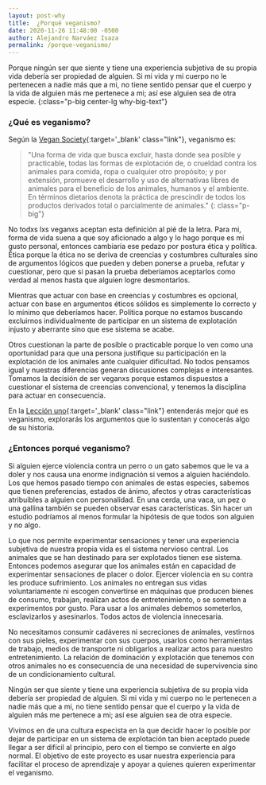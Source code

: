 ```yaml
---
layout: post-why
title:  ¿Porqué veganismo?
date: 2020-11-26 11:48:00 -0500
author: Alejandro Narváez Isaza
permalink: /porque-veganismo/
---
```

Porque ningún ser que siente y tiene una experiencia subjetiva de su propia vida debería ser propiedad de alguien. Si mi vida y mi cuerpo no le pertenecen a nadie más que a mi, no tiene sentido pensar que el cuerpo y la vida de alguien más me pertenece a mi; así ese alguien sea de otra especie.
{:class="p-big center-lg why-big-text"}

### ¿Qué es veganismo?

Según la [Vegan Society](https://www.vegansociety.com/go-vegan/definition-veganism){:target='_blank' class="link"}, veganismo es:

> "Una forma de vida que busca excluir, hasta donde sea posible y practicable, todas las formas de explotación de, o crueldad contra los animales para comida, ropa o cualquier otro propósito; y por extensión, promueve el desarrollo y uso de alternativas libres de animales para el beneficio de los animales, humanos y el ambiente. En términos dietarios denota la práctica de prescindir de todos los productos derivados total o parcialmente de animales."
{: class="p-big"}

No todxs lxs veganxs aceptan esta definición al pié de la letra. Para mi, forma de vida suena a que soy aficionado a algo y lo hago porque es mi gusto personal, entonces cambiaría ese pedazo por postura ética y política. Ética porque la ética no se deriva de creencias y costumbres culturales sino de argumentos lógicos que pueden y deben ponerse a prueba, refutar y cuestionar, pero que si pasan la prueba deberíamos aceptarlos como verdad al menos hasta que alguien logre desmontarlos.

Mientras que actuar con base en creencias y costumbres es opcional, actuar con base en argumentos éticos sólidos es simplemente lo correcto y lo mínimo que deberíamos hacer. Política porque no estamos buscando excluirnos individualmente de participar en un sistema de explotación injusto y aberrante sino que ese sistema se acabe.

Otros cuestionan la parte de posible o practicable porque lo ven como una oportunidad para que una persona justifique su participación en la explotación de los animales ante cualquier dificultad. No todos pensamos igual y nuestras diferencias generan discusiones complejas e interesantes. Tomamos la decisión de ser veganxs porque estamos dispuestos a cuestionar el sistema de creencias convencional, y tenemos la disciplina para actuar en consecuencia.

En la [Lección uno](#){:target='_blank' class="link"} entenderás mejor qué es veganismo, explorarás los argumentos que lo sustentan y conocerás algo de su historia.

### ¿Entonces porqué veganismo?

Si alguien ejerce violencia contra un perro o un gato sabemos que le va a doler y nos causa una enorme indignación si vemos a alguien haciéndolo. Los que hemos pasado tiempo con animales de estas especies, sabemos que tienen preferencias, estados de ánimo, afectos y otras características atribuibles a alguien con personalidad. En una cerda, una vaca, un pez o una gallina también se pueden observar esas características. Sin hacer un estudio podríamos al menos formular la hipótesis de que todos son alguien y no algo.

Lo que nos permite experimentar sensaciones y tener una experiencia subjetiva de nuestra propia vida es el sistema nervioso central. Los animales que se han destinado para ser explotados tienen ese sistema. Entonces podemos asegurar que los animales están en capacidad de experimentar sensaciones de placer o dolor. Ejercer violencia en su contra les produce sufrimiento. Los animales no entregan sus vidas voluntariamente ni escogen convertirse en máquinas que producen bienes de consumo, trabajan, realizan actos de entretenimiento, o se someten a experimentos por gusto. Para usar a los animales debemos someterlos, esclavizarlos y asesinarlos. Todos actos de violencia innecesaria.

No necesitamos consumir cadáveres ni secreciones de animales, vestirnos con sus pieles, experimentar con sus cuerpos, usarlos como herramientas de trabajo, medios de transporte ni obligarlos a realizar actos para nuestro entretenimiento. La relación de dominación y explotación que tenemos con otros animales no es consecuencia de una necesidad de supervivencia sino de un condicionamiento cultural.

Ningún ser que siente y tiene una experiencia subjetiva de su propia vida debería ser propiedad de alguien. Si mi vida y mi cuerpo no le pertenecen a nadie más que a mi, no tiene sentido pensar que el cuerpo y la vida de alguien más me pertenece a mi; así ese alguien sea de otra especie.

Vivimos en de una cultura especista en la que decidir hacer lo posible por dejar de participar en un sistema de explotación tan bien aceptado puede llegar a ser difícil al principio, pero con el tiempo se convierte en algo normal. El objetivo de este proyecto es usar nuestra experiencia para facilitar el proceso de aprendizaje y apoyar a quienes quieren experimentar el veganismo.

